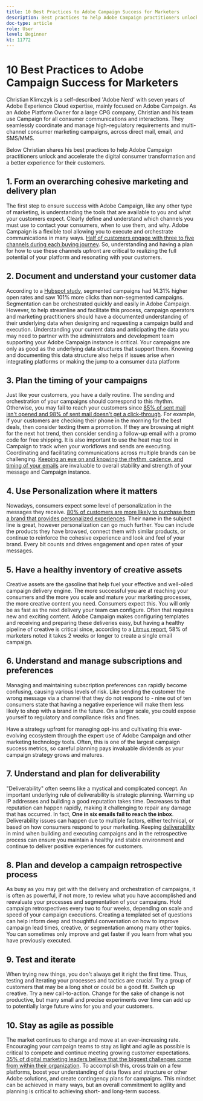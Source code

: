 ```yaml
---
title: 10 Best Practices to Adobe Campaign Success for Marketers 
description: Best practices to help Adobe Campaign practitioners unlock and accelerate the digital consumer transformation and a better experience for their customers.  
doc-type: article
role: User
level: Beginner
kt: 11772
---
```


# 10 Best Practices to Adobe Campaign Success for Marketers

Christian Klimczyk is a self-described 'Adobe Nerd' with seven years of Adobe Experience Cloud expertise, mainly focused on Adobe Campaign. As an Adobe Platform Owner for a large CPG company, Christian and his team use Campaign for all consumer communications and interactions. They seamlessly coordinate and manage high-regulatory requirements and multi-channel consumer marketing campaigns, across direct mail, email, and SMS/MMS.

Below Christian shares his best practices to help Adobe Campaign practitioners unlock and accelerate the digital consumer transformation and a better experience for their customers.  

 
## 1. Form an overarching cohesive marketing and delivery plan 

The first step to ensure success with Adobe Campaign, like any other type of marketing, is understanding the tools that are available to you and what your customers expect. Clearly define and understand which channels you must use to contact your consumers, when to use them, and why. Adobe Campaign is a flexible tool allowing you to execute and orchestrate communications in many ways. [Half of customers engage with three to five channels during each buying journey](https://www.mckinsey.com/capabilities/operations/our-insights/redefine-the-omnichannel-approach-focus-on-what-truly-matters). So, understanding and having a plan for how to use these channels upfront are critical to realizing the full potential of your platform and resonating with your customers. 
 

## 2. Document and understand your customer data  

According to a [Hubspot study](https://www.linkedin.com/pulse/customer-segmentation-effective-b2b-business-industry-sabreen), segmented campaigns had 14.31% higher open rates and saw 101% more clicks than non-segmented campaigns. Segmentation can be orchestrated quickly and easily in Adobe Campaign. However, to help streamline and facilitate this process, campaign operators and marketing practitioners should have a documented understanding of their underlying data when designing and requesting a campaign build and execution. Understanding your current data and anticipating the data you may need to partner with the administrators and development team supporting your Adobe Campaign instance is critical. Your campaigns are only as good as the underlying data structures that support them. Knowing and documenting this data structure also helps if issues arise when integrating platforms or making the jump to a consumer data platform 
 

## 3. Plan the timing of your campaigns 

Just like your customers, you have a daily routine. The sending and orchestration of your campaigns should correspond to this rhythm. Otherwise, you may fail to reach your customers since [85% of sent mail isn't opened and 98% of sent mail doesn't get a click-through](https://www.validity.com/resource-center/state-of-email-2021/). For example, if your customers are checking their phone in the morning for the best deals, then consider texting them a promotion. If they are browsing at night for the next hot trend, then consider sending a follow-up email with a promo code for free shipping. It is also important to use the heat map tool in Campaign to track when your workflows and sends are executing. Coordinating and facilitating communications across multiple brands can be challenging. [Keeping an eye on and knowing the rhythm, cadence, and timing of your emails](https://experienceleaguecommunities.adobe.com/t5/adobe-campaign-classic-blogs/predictive-send-time-optimization-with-adobe-campaign/ba-p/561554) are invaluable to overall stability and strength of your message and Campaign instance. 
  

## 4. Use Personalization where it matters 

Nowadays, consumers expect some level of personalization in the messages they receive. [80% of customers are more likely to purchase from a brand that provides personalized experiences](https://us.epsilon.com/power-of-me). Their name in the subject line is great, however personalization can go much further. You can include the products they have browsed, connect them with similar products, or continue to reinforce the cohesive experience and look and feel of your brand. Every bit counts and drives engagement and open rates of your messages.  
  

## 5. Have a healthy inventory of creative assets 

Creative assets are the gasoline that help fuel your effective and well-oiled campaign delivery engine. The more successful you are at reaching your consumers and the more you scale and mature your marketing processes, the more creative content you need. Consumers expect this. You will only be as fast as the next delivery your team can configure. Often that requires new and exciting content. Adobe Campaign makes configuring templates and receiving and preparing these deliveries easy, but having a healthy pipeline of creative is critical since, according to a [Litmus report](https://www.litmus.com/resources/state-of-email/), 58% of marketers noted it takes 2 weeks or longer to create a single email campaign. 


## 6. Understand and manage subscriptions and preferences 

Managing and maintaining subscription preferences can rapidly become confusing, causing various levels of risk. Like sending the customer the wrong message via a channel that they do not respond to - nine out of ten consumers state that having a negative experience will make them less likely to shop with a brand in the future. On a larger scale, you could expose yourself to regulatory and compliance risks and fines. 

Have a strategy upfront for managing opt-ins and cultivating this ever-evolving ecosystem through the expert use of Adobe Campaign and other marketing technology tools. Often, this is one of the largest campaign success metrics, so careful planning pays invaluable dividends as your campaign strategy grows and matures.  

  
## 7. Understand and plan for deliverability  

"Deliverability" often seems like a mystical and complicated concept. An important underlying rule of deliverability is strategic planning. Warming up IP addresses and building a good reputation takes time. Decreases to that reputation can happen rapidly, making it challenging to repair any damage that has occurred. In fact, **One in six emails fail to reach the inbox**. Deliverability issues can happen due to multiple factors, either technical, or based on how consumers respond to your marketing. Keeping [deliverability](https://business.adobe.com/products/campaign/email-deliverability.html) in mind when building and executing campaigns and in the retrospective process can ensure you maintain a healthy and stable environment and continue to deliver positive experiences for customers.  

  
## 8. Plan and develop a campaign retrospective process  

As busy as you may get with the delivery and orchestration of campaigns, it is often as powerful, if not more, to review what you have accomplished and reevaluate your processes and segmentation of your campaigns. Hold campaign retrospectives every two to four weeks, depending on scale and speed of your campaign executions. Creating a templated set of questions can help inform deep and thoughtful conversation on how to improve campaign lead times, creative, or segmentation among many other topics. You can sometimes only improve and get faster if you learn from what you have previously executed.  

  

## 9. Test and iterate  

When trying new things, you don't always get it right the first time. Thus, testing and iterating your processes and tactics are crucial. Try a group of customers that may be a long shot or could be a good fit. Switch up creative. Try a new call-to-action. Change for the sake of change is not productive, but many small and precise experiments over time can add up to potentially large future wins for you and your customers. 

  

## 10. Stay as agile as possible 

The market continues to change and move at an ever-increasing rate. Encouraging your campaign teams to stay as light and agile as possible is critical to compete and continue meeting growing customer expectations. [35% of digital marketing leaders believe that the biggest challenges come from within their organization](https://www.gartner.com/en/newsroom/press-releases/gartner-says-35--of-digital-marketing-leaders-believe-the-bigges). To accomplish this, cross train on a few platforms, boost your understanding of data flows and structure or other Adobe solutions, and create contingency plans for campaigns. This mindset can be achieved in many ways, but an overall commitment to agility and planning is critical to achieving short- and long-term success.

